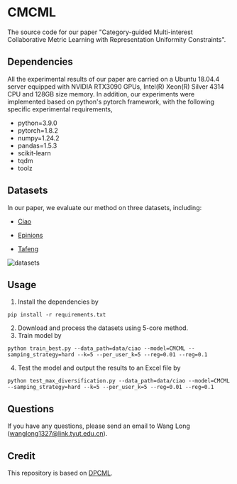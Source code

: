 # CMCML

The source code for our paper "Category-guided Multi-interest Collaborative Metric Learning with Representation Uniformity Constraints". 

## Dependencies
All the experimental results of our paper are carried on a Ubuntu 18.04.4 server equipped with NVIDIA RTX3090 GPUs, Intel(R) Xeon(R) Silver 4314 CPU and 128GB size memory. In addition, our experiments were implemented based on python's pytorch framework, with the following specific experimental requirements,
- python=3.9.0
- pytorch=1.8.2
- numpy=1.24.2
- pandas=1.5.3
- scikit-learn
- tqdm
- toolz

## Datasets
In our paper, we evaluate our method on three datasets, including: 
- [Ciao](https://www.cse.msu.edu/~tangjili/datasetcode/truststudy.htm)

- [Epinions](https://www.cse.msu.edu/~tangjili/datasetcode/truststudy.htm)

- [Tafeng](https://www.kaggle.com/datasets/chiranjivdas09/ta-feng-grocery-dataset
  )
  

![datasets](https://github.com/user-attachments/assets/d6074ebd-7807-4653-9c88-3383879eff9d)



## Usage
1. Install the dependencies by 
```
pip install -r requirements.txt
```
2. Download  and process the datasets using 5-core method. 
3. Train  model by
```
python train_best.py --data_path=data/ciao --model=CMCML --samping_strategy=hard --k=5 --per_user_k=5 --reg=0.01 --reg=0.1
```
4. Test the model and output the results to an Excel file by
```
python test_max_diversification.py --data_path=data/ciao --model=CMCML --samping_strategy=hard --k=5 --per_user_k=5 --reg=0.01 --reg=0.1
```

## Questions
If you have any questions, please send an email to Wang Long (wanglong1327@link.tyut.edu.cn). 

## Credit
This repository is based on [DPCML](https://github.com/statusrank/DPCML). 
